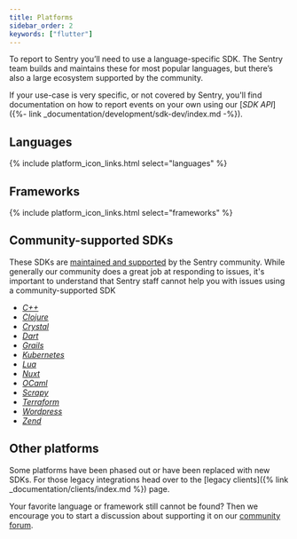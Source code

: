```yaml
---
title: Platforms
sidebar_order: 2
keywords: ["flutter"]
---
```


To report to Sentry you’ll need to use a language-specific SDK. The Sentry team builds and maintains these for most popular languages, but there’s also a large ecosystem supported by the community.

If your use-case is very specific, or not covered by Sentry, you'll find documentation on how to report events on your own using our [_SDK API_]({%- link _documentation/development/sdk-dev/index.md -%}).

## Languages

{% include platform_icon_links.html select="languages" %}

## Frameworks

{% include platform_icon_links.html select="frameworks" %}

## Community-supported SDKs

These SDKs are [maintained and supported](https://forum.sentry.io) by the Sentry community. While generally our community does a great job at responding to issues, it's important to understand that Sentry staff cannot help you with issues using a community-supported SDK

* [_C++_](https://github.com/nlohmann/crow)
* [_Clojure_](https://github.com/sethtrain/raven-clj#alternatives)
* [_Crystal_](https://github.com/Sija/raven.cr)
* [_Dart_](https://github.com/flutter/sentry)
* [_Grails_](https://github.com/agorapulse/grails-sentry)
* [_Kubernetes_](https://github.com/getsentry/sentry-kubernetes)
* [_Lua_](https://github.com/cloudflare/raven-lua)
* [_Nuxt_](https://github.com/nuxt-community/sentry-module)
* [_OCaml_](https://github.com/brendanlong/sentry-ocaml)
* [_Scrapy_](https://github.com/llonchj/scrapy-sentry)
* [_Terraform_](https://github.com/jianyuan/terraform-provider-sentry)
* [_Wordpress_](https://github.com/stayallive/wp-sentry)
* [_Zend_](https://github.com/cloud-solutions/zend-sentry)

## Other platforms

Some platforms have been phased out or have been replaced with new SDKs. For those legacy integrations head over to the [legacy clients]({% link _documentation/clients/index.md %}) page.

Your favorite language or framework still cannot be found? Then we encourage you to start a discussion about supporting it on our [community forum](https://forum.sentry.io).
